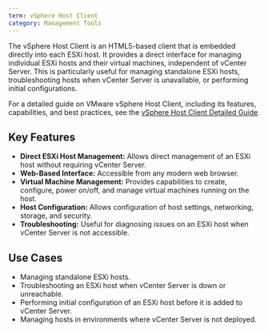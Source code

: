```yaml
---
term: vSphere Host Client
category: Management Tools
---
```


The vSphere Host Client is an HTML5-based client that is embedded directly into each ESXi host. It provides a direct interface for managing individual ESXi hosts and their virtual machines, independent of vCenter Server. This is particularly useful for managing standalone ESXi hosts, troubleshooting hosts when vCenter Server is unavailable, or performing initial configurations.

For a detailed guide on VMware vSphere Host Client, including its features, capabilities, and best practices, see the [vSphere Host Client Detailed Guide](/knowledge/article/vsphere-host-client-detailed).

## Key Features

*   **Direct ESXi Host Management:** Allows direct management of an ESXi host without requiring vCenter Server.
*   **Web-Based Interface:** Accessible from any modern web browser.
*   **Virtual Machine Management:** Provides capabilities to create, configure, power on/off, and manage virtual machines running on the host.
*   **Host Configuration:** Allows configuration of host settings, networking, storage, and security.
*   **Troubleshooting:** Useful for diagnosing issues on an ESXi host when vCenter Server is not accessible.

## Use Cases

*   Managing standalone ESXi hosts.
*   Troubleshooting an ESXi host when vCenter Server is down or unreachable.
*   Performing initial configuration of an ESXi host before it is added to vCenter Server.
*   Managing hosts in environments where vCenter Server is not deployed.